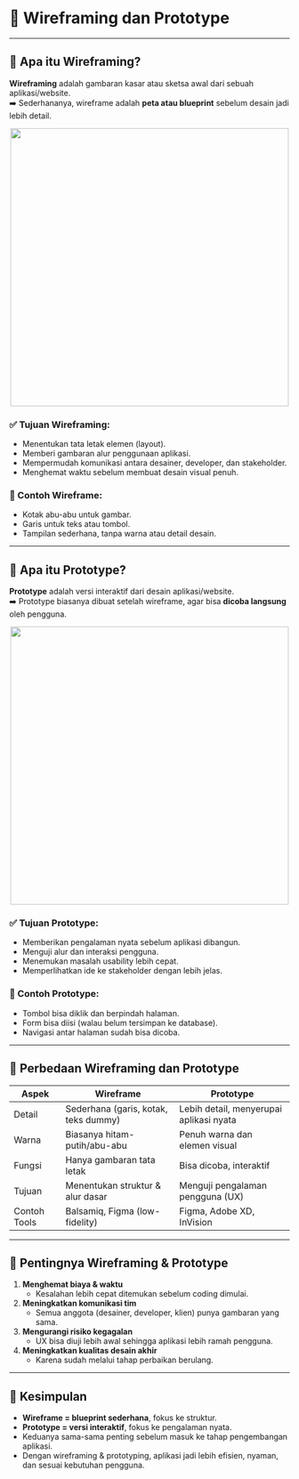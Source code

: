 # 📘 Wireframing dan Prototype

---

## 🔹 Apa itu Wireframing?
**Wireframing** adalah gambaran kasar atau sketsa awal dari sebuah aplikasi/website.  
➡️ Sederhananya, wireframe adalah **peta atau blueprint** sebelum desain jadi lebih detail.  

<p align="center">
  <img src="https://github.com/user-attachments/assets/c0b1df14-75ca-4d49-8ece-0182b3e85507" width="500" />
</p>

### ✅ Tujuan Wireframing:
- Menentukan tata letak elemen (layout).  
- Memberi gambaran alur penggunaan aplikasi.  
- Mempermudah komunikasi antara desainer, developer, dan stakeholder.  
- Menghemat waktu sebelum membuat desain visual penuh.  

### 📌 Contoh Wireframe:
- Kotak abu-abu untuk gambar.  
- Garis untuk teks atau tombol.  
- Tampilan sederhana, tanpa warna atau detail desain.  

---

## 🔹 Apa itu Prototype?
**Prototype** adalah versi interaktif dari desain aplikasi/website.  
➡️ Prototype biasanya dibuat setelah wireframe, agar bisa **dicoba langsung** oleh pengguna.  

<p align="center">
  <img src="https://github.com/user-attachments/assets/fe6d64f9-761c-4f42-9bb8-2c981801d59e" width="500" />
</p>

### ✅ Tujuan Prototype:
- Memberikan pengalaman nyata sebelum aplikasi dibangun.  
- Menguji alur dan interaksi pengguna.  
- Menemukan masalah usability lebih cepat.  
- Memperlihatkan ide ke stakeholder dengan lebih jelas.  

### 📌 Contoh Prototype:
- Tombol bisa diklik dan berpindah halaman.  
- Form bisa diisi (walau belum tersimpan ke database).  
- Navigasi antar halaman sudah bisa dicoba.  

---

## 🔹 Perbedaan Wireframing dan Prototype

| Aspek        | Wireframe                             | Prototype                            |
|--------------|---------------------------------------|--------------------------------------|
| Detail       | Sederhana (garis, kotak, teks dummy)  | Lebih detail, menyerupai aplikasi nyata |
| Warna        | Biasanya hitam-putih/abu-abu          | Penuh warna dan elemen visual        |
| Fungsi       | Hanya gambaran tata letak             | Bisa dicoba, interaktif              |
| Tujuan       | Menentukan struktur & alur dasar      | Menguji pengalaman pengguna (UX)     |
| Contoh Tools | Balsamiq, Figma (low-fidelity)        | Figma, Adobe XD, InVision            |

---

## 🔹 Pentingnya Wireframing & Prototype
1. **Menghemat biaya & waktu**  
   - Kesalahan lebih cepat ditemukan sebelum coding dimulai.  
2. **Meningkatkan komunikasi tim**  
   - Semua anggota (desainer, developer, klien) punya gambaran yang sama.  
3. **Mengurangi risiko kegagalan**  
   - UX bisa diuji lebih awal sehingga aplikasi lebih ramah pengguna.  
4. **Meningkatkan kualitas desain akhir**  
   - Karena sudah melalui tahap perbaikan berulang.  

---

## 🔹 Kesimpulan
- **Wireframe = blueprint sederhana**, fokus ke struktur.  
- **Prototype = versi interaktif**, fokus ke pengalaman nyata.  
- Keduanya sama-sama penting sebelum masuk ke tahap pengembangan aplikasi.  
- Dengan wireframing & prototyping, aplikasi jadi lebih efisien, nyaman, dan sesuai kebutuhan pengguna.  

